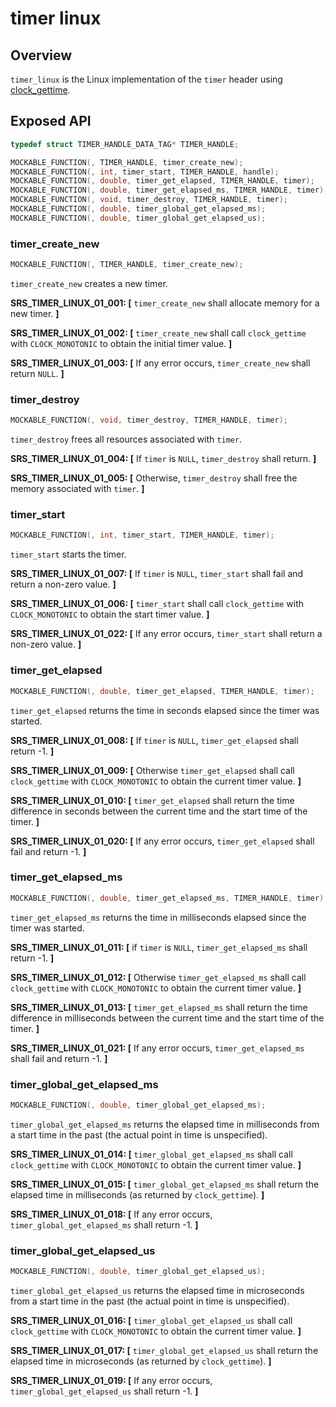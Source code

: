 # timer linux

## Overview

`timer_linux` is the Linux implementation of the `timer` header using [clock_gettime](https://linux.die.net/man/3/clock_gettime).

## Exposed API

```c
typedef struct TIMER_HANDLE_DATA_TAG* TIMER_HANDLE;

MOCKABLE_FUNCTION(, TIMER_HANDLE, timer_create_new);
MOCKABLE_FUNCTION(, int, timer_start, TIMER_HANDLE, handle);
MOCKABLE_FUNCTION(, double, timer_get_elapsed, TIMER_HANDLE, timer);
MOCKABLE_FUNCTION(, double, timer_get_elapsed_ms, TIMER_HANDLE, timer);
MOCKABLE_FUNCTION(, void, timer_destroy, TIMER_HANDLE, timer);
MOCKABLE_FUNCTION(, double, timer_global_get_elapsed_ms);
MOCKABLE_FUNCTION(, double, timer_global_get_elapsed_us);
```

### timer_create_new

```c
MOCKABLE_FUNCTION(, TIMER_HANDLE, timer_create_new);
```

`timer_create_new` creates a new timer.

**SRS_TIMER_LINUX_01_001: [** `timer_create_new` shall allocate memory for a new timer. **]**

**SRS_TIMER_LINUX_01_002: [** `timer_create_new` shall call `clock_gettime` with `CLOCK_MONOTONIC` to obtain the initial timer value. **]**

**SRS_TIMER_LINUX_01_003: [** If any error occurs, `timer_create_new` shall return `NULL`. **]**

### timer_destroy

```c
MOCKABLE_FUNCTION(, void, timer_destroy, TIMER_HANDLE, timer);
```

`timer_destroy` frees all resources associated with `timer`.

**SRS_TIMER_LINUX_01_004: [** If `timer` is `NULL`, `timer_destroy` shall return. **]**

**SRS_TIMER_LINUX_01_005: [** Otherwise, `timer_destroy` shall free the memory associated with `timer`. **]**

### timer_start

```c
MOCKABLE_FUNCTION(, int, timer_start, TIMER_HANDLE, timer);
```

`timer_start` starts the timer.

**SRS_TIMER_LINUX_01_007: [** If `timer` is `NULL`, `timer_start` shall fail and return a non-zero value. **]**

**SRS_TIMER_LINUX_01_006: [** `timer_start` shall call `clock_gettime` with `CLOCK_MONOTONIC` to obtain the start timer value. **]**

**SRS_TIMER_LINUX_01_022: [** If any error occurs, `timer_start` shall return a non-zero value. **]**

### timer_get_elapsed

```c
MOCKABLE_FUNCTION(, double, timer_get_elapsed, TIMER_HANDLE, timer);
```

`timer_get_elapsed` returns the time in seconds elapsed since the timer was started.

**SRS_TIMER_LINUX_01_008: [** If `timer` is `NULL`, `timer_get_elapsed` shall return -1. **]**

**SRS_TIMER_LINUX_01_009: [** Otherwise `timer_get_elapsed` shall call `clock_gettime` with `CLOCK_MONOTONIC` to obtain the current timer value. **]**

**SRS_TIMER_LINUX_01_010: [** `timer_get_elapsed` shall return the time difference in seconds between the current time and the start time of the timer. **]**

**SRS_TIMER_LINUX_01_020: [** If any error occurs, `timer_get_elapsed` shall fail and return -1. **]**

### timer_get_elapsed_ms

```c
MOCKABLE_FUNCTION(, double, timer_get_elapsed_ms, TIMER_HANDLE, timer);
```

`timer_get_elapsed_ms` returns the time in milliseconds elapsed since the timer was started.

**SRS_TIMER_LINUX_01_011: [** if `timer` is `NULL`, `timer_get_elapsed_ms` shall return -1. **]**

**SRS_TIMER_LINUX_01_012: [** Otherwise `timer_get_elapsed_ms` shall call `clock_gettime` with `CLOCK_MONOTONIC` to obtain the current timer value. **]**

**SRS_TIMER_LINUX_01_013: [** `timer_get_elapsed_ms` shall return the time difference in milliseconds between the current time and the start time of the timer. **]**

**SRS_TIMER_LINUX_01_021: [** If any error occurs, `timer_get_elapsed_ms` shall fail and return -1. **]**

### timer_global_get_elapsed_ms

```c
MOCKABLE_FUNCTION(, double, timer_global_get_elapsed_ms);
```

`timer_global_get_elapsed_ms` returns the elapsed time in milliseconds from a start time in the past (the actual point in time is unspecified).

**SRS_TIMER_LINUX_01_014: [** `timer_global_get_elapsed_ms` shall call `clock_gettime` with `CLOCK_MONOTONIC` to obtain the current timer value. **]**

**SRS_TIMER_LINUX_01_015: [** `timer_global_get_elapsed_ms` shall return the elapsed time in milliseconds (as returned by `clock_gettime`). **]**

**SRS_TIMER_LINUX_01_018: [** If any error occurs, `timer_global_get_elapsed_ms` shall return -1. **]**

### timer_global_get_elapsed_us

```c
MOCKABLE_FUNCTION(, double, timer_global_get_elapsed_us);
```

`timer_global_get_elapsed_us` returns the elapsed time in microseconds from a start time in the past (the actual point in time is unspecified).

**SRS_TIMER_LINUX_01_016: [** `timer_global_get_elapsed_us` shall call `clock_gettime` with `CLOCK_MONOTONIC` to obtain the current timer value.  **]**

**SRS_TIMER_LINUX_01_017: [** `timer_global_get_elapsed_us` shall return the elapsed time in microseconds (as returned by `clock_gettime`). **]**

**SRS_TIMER_LINUX_01_019: [** If any error occurs, `timer_global_get_elapsed_us` shall return -1. **]**